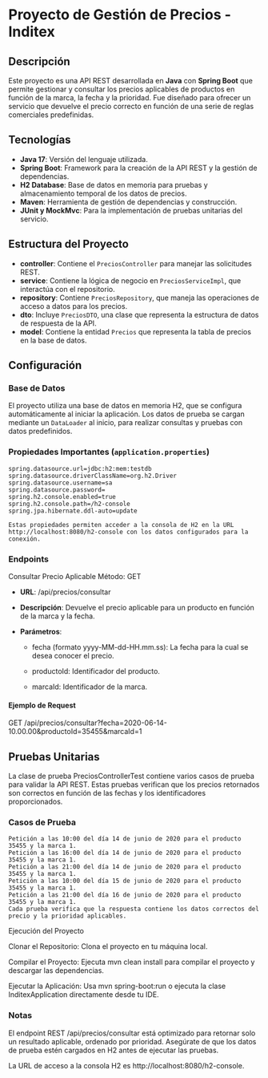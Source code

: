 # Proyecto de Gestión de Precios - Inditex

## Descripción
Este proyecto es una API REST desarrollada en **Java** con **Spring Boot** que permite gestionar y consultar los precios aplicables de productos en función de la marca, la fecha y la prioridad. 
Fue diseñado para ofrecer un servicio que devuelve el precio correcto en función de una serie de reglas comerciales predefinidas.

## Tecnologías
- **Java 17**: Versión del lenguaje utilizada.
- **Spring Boot**: Framework para la creación de la API REST y la gestión de dependencias.
- **H2 Database**: Base de datos en memoria para pruebas y almacenamiento temporal de los datos de precios.
- **Maven**: Herramienta de gestión de dependencias y construcción.
- **JUnit y MockMvc**: Para la implementación de pruebas unitarias del servicio.

## Estructura del Proyecto
- **controller**: Contiene el `PreciosController` para manejar las solicitudes REST.
- **service**: Contiene la lógica de negocio en `PreciosServiceImpl`, que interactúa con el repositorio.
- **repository**: Contiene `PreciosRepository`, que maneja las operaciones de acceso a datos para los precios.
- **dto**: Incluye `PreciosDTO`, una clase que representa la estructura de datos de respuesta de la API.
- **model**: Contiene la entidad `Precios` que representa la tabla de precios en la base de datos.

## Configuración
### Base de Datos
El proyecto utiliza una base de datos en memoria H2, que se configura automáticamente al iniciar la aplicación. Los datos de prueba se cargan mediante un `DataLoader` al inicio, 
para realizar consultas y pruebas con datos predefinidos.

### Propiedades Importantes (`application.properties`)
```properties
spring.datasource.url=jdbc:h2:mem:testdb
spring.datasource.driverClassName=org.h2.Driver
spring.datasource.username=sa
spring.datasource.password=
spring.h2.console.enabled=true
spring.h2.console.path=/h2-console
spring.jpa.hibernate.ddl-auto=update

Estas propiedades permiten acceder a la consola de H2 en la URL http://localhost:8080/h2-console con los datos configurados para la conexión.
```

### Endpoints
Consultar Precio Aplicable
Método: GET
- **URL**: /api/precios/consultar
- **Descripción**: Devuelve el precio aplicable para un producto en función de la marca y la fecha.
- **Parámetros**:

  - fecha (formato yyyy-MM-dd-HH.mm.ss): La fecha para la cual se desea conocer el precio.

  - productoId: Identificador del producto.

  - marcaId: Identificador de la marca.

#### Ejemplo de Request

GET /api/precios/consultar?fecha=2020-06-14-10.00.00&productoId=35455&marcaId=1

## Pruebas Unitarias

La clase de prueba PreciosControllerTest contiene varios casos de prueba para validar la API REST. Estas pruebas verifican que los precios retornados son correctos en función de las fechas y
los identificadores proporcionados.

### Casos de Prueba
```
Petición a las 10:00 del día 14 de junio de 2020 para el producto 35455 y la marca 1.
Petición a las 16:00 del día 14 de junio de 2020 para el producto 35455 y la marca 1.
Petición a las 21:00 del día 14 de junio de 2020 para el producto 35455 y la marca 1.
Petición a las 10:00 del día 15 de junio de 2020 para el producto 35455 y la marca 1.
Petición a las 21:00 del día 16 de junio de 2020 para el producto 35455 y la marca 1.
Cada prueba verifica que la respuesta contiene los datos correctos del precio y la prioridad aplicables.
```

Ejecución del Proyecto

Clonar el Repositorio: Clona el proyecto en tu máquina local.

Compilar el Proyecto: Ejecuta mvn clean install para compilar el proyecto y descargar las dependencias.

Ejecutar la Aplicación: Usa mvn spring-boot:run o ejecuta la clase InditexApplication directamente desde tu IDE.

### Notas
El endpoint REST /api/precios/consultar está optimizado para retornar solo un resultado aplicable, ordenado por prioridad.
Asegúrate de que los datos de prueba estén cargados en H2 antes de ejecutar las pruebas.

La URL de acceso a la consola H2 es http://localhost:8080/h2-console.
